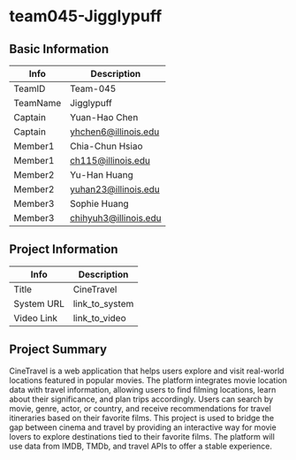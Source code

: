 # team045-Jigglypuff

## Basic Information

|   Info      |        Description     |
| ----------- | ---------------------- |
| TeamID      |        Team-045        |
| TeamName    |         Jigglypuff     |
| Captain     |       Yuan-Hao Chen    |
| Captain     |  yhchen6@illinois.edu  |
| Member1     |        Chia-Chun Hsiao |
| Member1     |   ch115@illinois.edu   |
| Member2     |     Yu-Han Huang       |
| Member2     |  yuhan23@illinois.edu  |
| Member3     |        Sophie Huang    |
| Member3     |  chihyuh3@illinois.edu |

## Project Information

|   Info      |        Description     |
| ----------- | ---------------------- |
|  Title      |       CineTravel       |
| System URL  |      link_to_system    |
| Video Link  |      link_to_video     |

## Project Summary

CineTravel is a web application that helps users explore and visit real-world locations featured in popular movies.
The platform integrates movie location data with travel information, allowing users to find filming locations, learn about their significance, and plan trips accordingly. 
Users can search by movie, genre, actor, or country, and receive recommendations for travel itineraries based on their favorite films.
This project is used to bridge the gap between cinema and travel by providing an interactive way for movie lovers to explore destinations tied to their favorite films. 
The platform will use data from IMDB, TMDb, and travel APIs to offer a stable experience.
